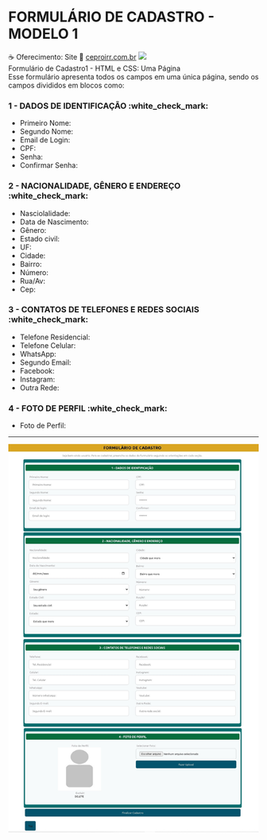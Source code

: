 # FORMULÁRIO DE CADASTRO - MODELO 1
:coffee: Oferecimento: Site :link: <a title="CEPROIRR.COM.BR" href="https://www.ceproirr.com.br/" target="_blank">ceproirr.com.br</a> <img style="text-align: center;" src="https://www.ceproirr.com.br/themes/wc_ceproirr/images/favicon.png"><BR>
Formulário de Cadastro1 - HTML e CSS: Uma Página <BR>
Esse formulário apresenta todos os campos em uma única página, sendo os campos divididos em blocos como:
<h3>1 - DADOS DE IDENTIFICAÇÃO :white_check_mark: </h3>
  <ul>
    <li>Primeiro Nome:</li>
    <li>Segundo Nome:</li>
    <li>Email de Login:</li>
    <li>CPF:</li>
    <li>Senha:</li>
    <li>Confirmar Senha:</li>
  </ul>
<h3>2 - NACIONALIDADE, GÊNERO E ENDEREÇO :white_check_mark: </h3>
  <ul>
    <li>Nasciolalidade:</li>
    <li>Data de Nascimento:</li>
    <li>Gênero:</li>
    <li>Estado civil:</li>
    <li>UF:</li>
    <li>Cidade:</li>
    <li>Bairro:</li>
    <li>Número:</li>
    <li>Rua/Av:</li>
    <li>Cep:</li>
  </ul>
<h3>3 - CONTATOS DE TELEFONES E REDES SOCIAIS :white_check_mark: </h3>
  <ul>
    <li>Telefone Residencial:</li>
    <li>Telefone Celular:</li>
    <li>WhatsApp:</li>
    <li>Segundo Email:</li>
    <li>Facebook:</li>
    <li>Instagram:</li>
    <li>Outra Rede:</li>
  </ul>
<h3>4 - FOTO DE PERFIL :white_check_mark: </h3>
  <ul>
    <li>Foto de Perfil:</li>
  </ul>
<hr>
<img title="Formulário de Cadastro 1" src="https://github.com/DalmoMendes/Form-cadastro1/blob/master/Tela-Formulario.jpg" style="width: 800px; margin: auto;">
